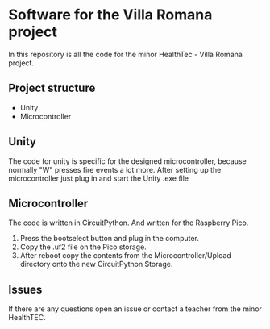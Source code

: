 # Software for the Villa Romana project
In this repository is all the code for the minor HealthTec - Villa Romana project.

## Project structure
- Unity
- Microcontroller

## Unity
The code for unity is specific for the designed microcontroller, because normally "W" presses fire events a lot more.
After setting up the microcontroller just plug in and start the Unity .exe file

## Microcontroller
The code is written in CircuitPython. And written for the Raspberry Pico.
1. Press the bootselect button and plug in the computer.
2. Copy the .uf2 file on the Pico storage.
3. After reboot copy the contents from the Microcontroller/Upload directory onto the new CircuitPython Storage.

## Issues
If there are any questions open an issue or contact a teacher from the minor HealthTEC.
